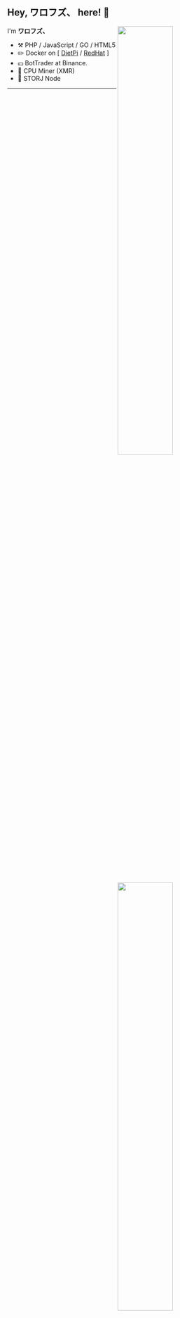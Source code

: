 <!--

Thank you if you like this profile README!

BUT, please DO NOT copy this and create your profile based on it.

You can use it as a reference, and copy a part of it, but DO NOT copy
all of this and create your profile based on it.

It is very common that you forget to change some information and leave
mine in your profile. This has happened too many times.

And, this profile README is auto-updated by GitHub Actions, you can read
[the official documentation](https://docs.github.com/actions) to learn
how to use it.

Only when you know what you are copying should you paste it. So, again,
please DO NOT copy this and create your profile based on it.

What's more, you can find other awesome profile READMEs at
https://github.com/abhisheknaiidu/awesome-github-profile-readme. There
could be a profile README that fits you better than this one.

Wish you a good-looking profile README!

                                   —— ouuan (https://github.com/ouuan)

-->

## Hey, ワロフズ、 here! :wave:

[<img align="right" width="50%" src="https://github-readme-stats.vercel.app/api?username=walofz&theme=dark&show_icons=true">](https://metrics.lecoq.io/ouuan#gh-dark-mode-only)
[<img align="right" width="50%" src="https://github-readme-stats.vercel.app/api?username=walofz&show_icons=true">](https://metrics.lecoq.io/ouuan#gh-light-mode-only)

I'm **ワロフズ、**

-   :hammer_and_pick: PHP / JavaScript / GO / HTML5
-   :pencil2: Docker on [ [DietPi](https://dietpi.com/) / [RedHat](https://www.redhat.com/en/technologies/linux-platforms/enterprise-linux) ]
-   :yen: BotTrader at Binance.
-   :wrench: CPU Miner (XMR)
-   :wrench: STORJ Node

---
